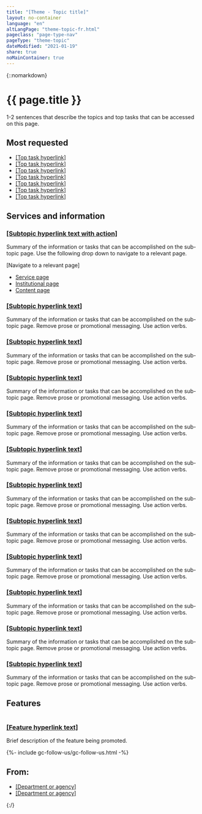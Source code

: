 ```yaml
---
title: "[Theme - Topic title]"
layout: no-container
language: "en"
altLangPage: "theme-topic-fr.html"
pageclass: "page-type-nav"
pageType: "theme-topic"
dateModified: "2021-01-19"
share: true
noMainContainer: true
---
```

{::nomarkdown}
<div class="container">
	<div class="row">
		<div class="col-md-6">
			<h1 property="name" id="wb-cont">{{ page.title }}</h1>
			<p>1-2 sentences that describe the topics and top tasks that can be accessed on this page.</p>
		</div>
		<div class="col-md-6 mrgn-tp-sm hidden-sm hidden-xs provisional gc-topic-bg">
			<div data-bgimg="img/825x200.jpg"></div>
		</div>
	</div>
</div>
<section class="well well-sm provisional gc-most-requested">
	<div class="container">
		<div class="row">
			<div class="col-md-2">
				<h2>Most requested</h2>
			</div>
			<div class="col-md-10">
				<ul class="colcount-md-2">
					<li><a href="#">[Top task hyperlink]</a></li>
					<li><a href="#">[Top task hyperlink]</a></li>
					<li><a href="#">[Top task hyperlink]</a></li>
					<li><a href="#">[Top task hyperlink]</a></li>
					<li><a href="#">[Top task hyperlink]</a></li>
					<li><a href="#">[Top task hyperlink]</a></li>
					<li><a href="#">[Top task hyperlink]</a></li>
				</ul>
			</div>
		</div>
	</div>
</section>
<div class="container">
	<section class="gc-srvinfo">
		<h2 class="wb-inv">Services and information</h2>
		<div class="row wb-eqht-grd">
			<div class="col-md-4">
				<h3><a href="#">[Subtopic hyperlink text with action]</a></h3>
				<p>Summary of the information or tasks that can be accomplished on the sub-topic page. Use the following drop down to navigate to a relevant page.</p>
				<div class="wb-fieldflow" data-wb-fieldflow='{"inline": true, "defaultselectedlabel": false, "i18n": { "btn": "Go"} }'>
					<p>[Navigate to a relevant page]</p>
					<ul>
						<li><a href="../service-en.html">Service page</a></li>
						<li><a href="../institutional/institution-en.html">Institutional page</a></li>
						<li><a href="../content-en.html">Content page</a></li>
					</ul>
				</div>
			</div>
			<div class="col-md-4">
				<h3><a href="#">[Subtopic hyperlink text]</a></h3>
				<p>Summary of the information or tasks that can be accomplished on the sub-topic page. Remove prose or promotional messaging. Use action verbs.</p>
			</div>
			<div class="col-md-4">
				<h3><a href="#">[Subtopic hyperlink text]</a></h3>
				<p>Summary of the information or tasks that can be accomplished on the sub-topic page. Remove prose or promotional messaging. Use action verbs.</p>
			</div>
			<div class="col-md-4">
				<h3><a href="#">[Subtopic hyperlink text]</a></h3>
				<p>Summary of the information or tasks that can be accomplished on the sub-topic page. Remove prose or promotional messaging. Use action verbs.</p>
			</div>
			<div class="col-md-4">
				<h3><a href="#">[Subtopic hyperlink text]</a></h3>
				<p>Summary of the information or tasks that can be accomplished on the sub-topic page. Remove prose or promotional messaging. Use action verbs.</p>
			</div>
			<div class="col-md-4">
				<h3><a href="#">[Subtopic hyperlink text]</a></h3>
				<p>Summary of the information or tasks that can be accomplished on the sub-topic page. Remove prose or promotional messaging. Use action verbs.</p>
			</div>
			<div class="col-md-4">
				<h3><a href="#">[Subtopic hyperlink text]</a></h3>
				<p>Summary of the information or tasks that can be accomplished on the sub-topic page. Remove prose or promotional messaging. Use action verbs.</p>
			</div>
			<div class="col-md-4">
				<h3><a href="#">[Subtopic hyperlink text]</a></h3>
				<p>Summary of the information or tasks that can be accomplished on the sub-topic page. Remove prose or promotional messaging. Use action verbs.</p>
			</div>
			<div class="col-md-4">
				<h3><a href="#">[Subtopic hyperlink text]</a></h3>
				<p>Summary of the information or tasks that can be accomplished on the sub-topic page. Remove prose or promotional messaging. Use action verbs.</p>
			</div>
			<div class="col-md-4">
				<h3><a href="#">[Subtopic hyperlink text]</a></h3>
				<p>Summary of the information or tasks that can be accomplished on the sub-topic page. Remove prose or promotional messaging. Use action verbs.</p>
			</div>
			<div class="col-md-4">
				<h3><a href="#">[Subtopic hyperlink text]</a></h3>
				<p>Summary of the information or tasks that can be accomplished on the sub-topic page. Remove prose or promotional messaging. Use action verbs.</p>
			</div>
			<div class="col-md-4">
				<h3><a href="#">[Subtopic hyperlink text]</a></h3>
				<p>Summary of the information or tasks that can be accomplished on the sub-topic page. Remove prose or promotional messaging. Use action verbs.</p>
			</div>
		</div>
	</section>
	<div class="row mrgn-tp-xl">
		<div class="col-md-8">
			<section class="gc-features">
				<h2 class="wb-inv">Features</h2>
				<div class="row">
					<div class="col-md-6">
						<img class="img-responsive thumbnail mrgn-bttm-sm" src="../../components/gc-features/img/feature-360x203.png" alt=""/>
					</div>
					<div class="col-md-6">
						<h3 class="h5"><a class="stretched-link" href="#">[Feature hyperlink text]</a></h3>
						<p>Brief description of the feature being promoted.</p>
					</div>
				</div>
			</section>
		</div>
		<div class="col-md-4">
			{%- include gc-follow-us/gc-follow-us.html -%}
		</div>
	</div>
	<section class="provisional gc-contributors">
		<h2>From:</h2>
		<ul>
			<li><a href="#">[Department or agency]</a></li>
			<li><a href="#">[Department or agency]</a></li>
		</ul>
	</section>
</div>
{:/}
